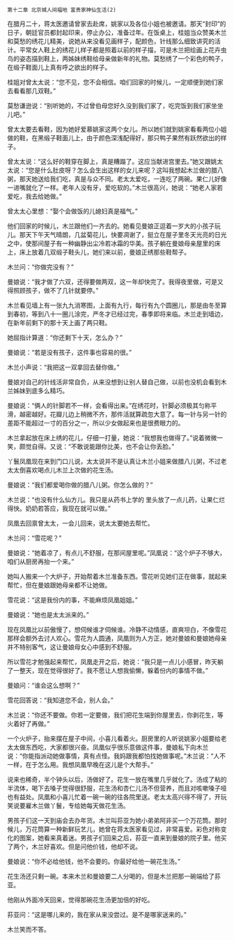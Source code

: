     第十二章 北京城人间福地 富贵家神仙生活(2) 

   在腊月二十，蒋太医邀请曾家去赴席，姚家以及各位小姐也被邀请。那天“封印”的日子，朝廷官员都封起印来，停止办公，准备过年。在饭桌上，桂姐当众赞美木兰和莫愁的绣花儿精美，说她从来没看见画样子，配颜色，针线那么细致讲究的活计。平常女人鞋上的绣花儿样子都是照着以前的样子描，可是木兰把绘画上花卉虫鸟的姿态描到鞋上，两姊妹绣鞋给母亲做新年的礼物。莫愁绣了一个彩色的鸭子，在缎子鞋面儿上真有呼之欲出的样子。

   桂姐对曾太太说：“您不见，您不会相信。咱们回家的时候儿，一定顺便到她们家去看看那几双鞋。”

   莫愁谦逊说：“别听她的，不过曾伯母您好久没到我们家了，吃完饭到我们家坐坐儿吧。”

   曾太太要去看鞋，因为她好爱慕姚家这两个女儿。所以她们就到姚家看看两位小姐做的鞋，在黑缎子鞋面儿上，由于颜色深浅配得好，那只鸭子果然有跃然欲出的样子。

   曾太太说：“这么好的鞋穿在脚上，真是糟蹋了。这应当献进宫里去。”她又跟姚太太说：“您是什么肚皮呀？怎么会生出这样的女儿来呢？这叫我想起木兰做的腊八粥，那天她送给我们吃，真是与众不同。老太太爱吃，一连吃了两碗。果仁儿好像一进嘴就化了一样。老年人没有牙，爱吃软的。”木兰很高兴，她说：“她老人家若爱吃，我去给她做。”

   曾太太心里想：“娶个会做饭的儿媳妇真是福气。”

   他们回家的时候儿，木兰跟他们一齐去的。她看见曼娘正逗着一岁大的小孩子玩儿。那天下午天气晴朗，几盆菊花儿，快要凋谢了，挺立在屋子里冬天光亮的日光之中，使那间屋子有一种幽静出尘冷若冰霜的华美。孩子躺在曼娘母亲屋里的床上，床上放着几双缎子鞋头儿，她们来以前，曼娘正绣那些鞋帮子。

   木兰问：“你做完没有？”

   曼娘说：“我才做了六双，还得要做两双，这一年却快完了。我得夜里做，可是又得照顾孩子，做不了几针就要停。”

   木兰看见墙上有一张九九消寒图，上面有九行，每行有九个圆圈儿，那是由冬至算到春初，等到八十一圈儿涂完，严冬才已经过完，春季即将来临。木兰走到墙边，在新年前剩下的那十天上画了两只鞋。

   她屈指计算道：“你还剩下十天，怎么办？”

   曼娘说：“若是没有孩子，这件事也容易的很。”

   木兰小声说：“我把这一双拿回去替你做。”

   曼娘对自己的针线活非常自负，从来没想到让别人替自己做，以前也没机会看到木兰姊妹到底多么精巧。

   曼娘说：“俩人的针脚若不一样，会看得出来。”在绣花时，针脚必须极其匀称平滑，越密越好。花瓣儿边上稍微不齐，那件活就算疏忽大意了。每一针与另一针的差距不能超过一寸的百分之一，所以少女做起来也是很费眼力的。

   木兰拿起放在床上绣的花儿，仔细一打量，她说：“我想我也做得了。”说着微微一笑，颇觉自得。又说：“不敢说能跟你比美，也不会让你丢脸。”

   丫鬟凤凰现在来到门口儿说，太太说并不是认真让木兰小姐来做腊八儿粥，不过老太太倒喜欢喝点儿木兰上次做的花生汤。

   曼娘说：“我们都爱喝你做的腊八儿粥。你怎么做的？”

   木兰说：“也没有什么仙方儿。我只是从药书上学的 里头放了一点儿药，让果仁烂得快。奶奶若答应，我现在就可以做。”

   凤凰去回禀曾太太，一会儿回来，说太太要她去帮忙。

   木兰问：“雪花呢？”

   曼娘说：“她着凉了，有点儿不舒服，在那间屋里呢。”凤凰说：“这个炉子不够大，咱们从厨房再抬一个来。”

   她叫人搬来一个大炉子，开始帮着木兰准备东西。雪花听见她们正在做事，就起来帮忙，但在曼娘跟她母亲都不让她做。

   雪花说：“这是我份内的事，不能麻烦凤凰姐姐。”

   曼娘说：“她也是太太派来的。”

   现在凤凰比以前傲慢了，想伺候谁才伺候谁。冷静不动情感，直爽坦白，不像雪花那样会额外去讨人欢心。雪花为人圆通，凤凰则为人方正，她对曼娘和曼娘她母亲并不特别客气，这让曼娘母女心中感到不舒服。

   所以雪花才勉强起来帮忙，凤凰走开之后，她说：“我只是一点儿小感冒，昨天躺了一整天，现在觉得很好了。我不愿让人想我偷懒，躲着份内的事情不做。”

   曼娘问：“谁会这么想啊？”

   雪花回答说：“我知道您不会，别人会。”

   木兰说：“你还不要做。你若一定要做，我们把花生端到你屋里去，你剥花生，等火着好了再做。”

   一个火炉子，抬来摆在屋子中间，小喜儿看着火。厨房里的人听说姚家小姐要给老太太做东西吃，大家都很兴奋。凤凰似乎很乐意做这件事，曼娘私下向木兰说：“你能指派动她做事情，真有点怪。我妈跟我都怕找她做事呢。”木兰说：“人不一样，在于怎么用。我想凤凰早晚在这儿是个大帮手。”

   说来也稀奇，半个钟头以后，汤做好了。花生一放在嘴里几乎就化了。汤成了粘的半流体，喝下去嗓子觉得很舒服，花生汤和杏仁儿汤不但营养，而且对咳嗽嗓子哑也有益处。凤凰和小喜儿忙着一碗一碗的往各院里送。老太太高兴得不得了，开玩笑说要雇木兰做丫鬟，专给她每天做花生汤。

   男孩子们这一天到庙会去办年货。木兰叫荪亚为她小弟弟阿非买一个万花筒。那时候儿，万花筒算一种新鲜玩艺儿，她曾在蒋太医家看见过，非常喜爱。彩色对称变化的图案，她看来真着迷。男孩子们回来之后，荪亚一直来到曼娘的院子里。他买了两个，木兰好喜欢。但是问他价钱，他却不说。

   曼娘说：“你不必给他钱，他不会要的。你最好给他一碗花生汤。”

   花生汤还只剩一碗。本来木兰和曼娘要二人分喝的，但是木兰把那一碗端给了荪亚。

   他刚从外面冷天回来，觉得那碗花生汤更加倍的好吃。

   荪亚问：“这是哪儿来的，我在家从来没尝过。是不是哪家送来的。”

   木兰笑而不答。


